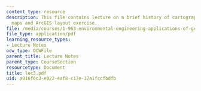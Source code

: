 ```yaml
---
content_type: resource
description: This file contains lecture on a brief history of cartography, sample
  maps and ArcGIS layout exercise.
file: /media/courses/1-963-environmental-engineering-applications-of-geographic-information-systems-fall-2004/a016f0c3e0224af8c17e37a1fccfbdfb_lec3.pdf
file_type: application/pdf
learning_resource_types:
- Lecture Notes
ocw_type: OCWFile
parent_title: Lecture Notes
parent_type: CourseSection
resourcetype: Document
title: lec3.pdf
uid: a016f0c3-e022-4af8-c17e-37a1fccfbdfb
---
```

